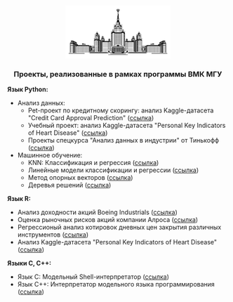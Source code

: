 <p align="center"><img src="https://github.com/nizov-as/CMC-MSU-Practice/blob/main/logo.png" width="240" height="120"></p>

### <p align="center"> Проекты, реализованные в рамках программы ВМК МГУ </p>

**Язык Python:** 
* Анализ данных:
  + Pet-проект по кредитному скорингу: анализ Kaggle-датасета "Credit Card Approval Prediction" ([ссылка]())
  + Учебный проект: анализ Kaggle-датасета "Personal Key Indicators of Heart Disease" ([ссылка](https://github.com/nizov-as/CMC-MSU-Practice/tree/main/Python/Data%20Analysis/Heart%20Disease%20data))
  + Проекты спецкурса "Анализ данных в индустрии" от Тинькофф ([ссылка](https://github.com/nizov-as/CMC-MSU-Practice/tree/main/Python/Data%20Analysis/Спецкурс%20%22Анализ%20данных%20в%20индустрии%22))
* Машинное обучение:
  + KNN: Классификация и регрессия ([ссылка](https://github.com/nizov-as/CMC-MSU-Practice/tree/main/Python/Machine%20Learning/KNN))
  + Линейные модели классификации и регрессии ([ссылка](https://github.com/nizov-as/CMC-MSU-Practice/tree/main/Python/Machine%20Learning/Linear%20models))
  + Метод опорных векторов ([ссылка](https://github.com/nizov-as/CMC-MSU-Practice/tree/main/Python/Machine%20Learning/SVM))
  + Деревья решений ([ссылка](https://github.com/nizov-as/CMC-MSU-Practice/tree/main/Python/Machine%20Learning/Decision%20trees))

**Язык R:**
* Анализ доходности акций Boeing Industrials ([ссылка](https://github.com/nizov-as/CMC-MSU-Practice/tree/main/R/Financial%20data%20analysis/Task%201))
* Оценка рыночных рисков акций компании Алроса ([ссылка](https://github.com/nizov-as/CMC-MSU-Practice/tree/main/R/Financial%20data%20analysis/Task%202))
* Регрессионый анализ котировок дневных цен закрытия различных инструментов ([ссылка](https://github.com/nizov-as/CMC-MSU-Practice/tree/main/R/Financial%20data%20analysis/Task%203))
* Анализ Kaggle-датасета "Personal Key Indicators of Heart Disease" ([ссылка](https://github.com/nizov-as/CMC-MSU-Practice/tree/main/R/Heart%20Disease%20data))

**Языки C, C++:**
* Язык С: Модельный Shell-интерпретатор ([ссылка](https://github.com/nizov-as/CMC-MSU-Practice/tree/main/C%2C%20C%2B%2B/Shell))
* Язык С++: Интерпретатор модельного языка программирования ([ссылка](https://github.com/nizov-as/CMC-MSU-Practice/tree/main/C%2C%20C%2B%2B/Interpretator))
